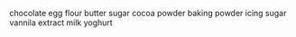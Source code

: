 chocolate
egg
flour
butter
sugar
cocoa powder
baking powder
icing sugar
vannila extract
milk
yoghurt